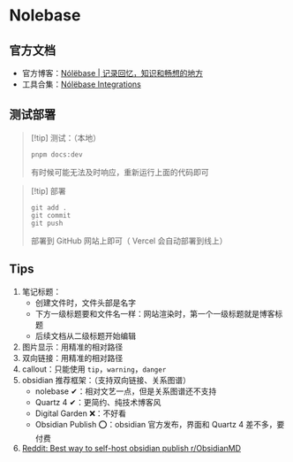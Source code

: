 # Nolebase 

## 官方文档

- 官方博客：[Nólëbase | 记录回忆，知识和畅想的地方](https://nolebase.ayaka.io/zh-cn/)
- 工具合集：[Nólëbase Integrations](https://nolebase-integrations.ayaka.io/pages/en/)
## 测试部署

>[!tip] 测试：（本地）
>```shell
>pnpm docs:dev 
>```
>有时候可能无法及时响应，重新运行上面的代码即可

>[!tip] 部署
>```shell
>git add .
>git commit
>git push
>```
>部署到 GitHub 网站上即可（ Vercel 会自动部署到线上）

## Tips

1. 笔记标题：
	- 创建文件时，文件头部是名字 
	- 下方一级标题要和文件名一样：网站渲染时，第一个一级标题就是博客标题
	- 后续文档从二级标题开始编辑
2. 图片显示：用精准的相对路径
3. 双向链接：用精准的相对路径
4. callout：只能使用 `tip`，`warning`，`danger`
5. obsidian 推荐框架：（支持双向链接、关系图谱）
	- nolebase ✔：相对文艺一点，但是关系图谱还不支持
	- Quartz 4 ✔：更简约、纯技术博客风
	- Digital Garden ❌：不好看
	- Obsidian Publish ⭕：obsidian 官方发布，界面和 Quartz 4 差不多，要付费 
6. [Reddit: Best way to self-host obsidian publish r/ObsidianMD](https://www.reddit.com/r/ObsidianMD/comments/16e5jek/best_way_to_selfhost_obsidian_publish/)